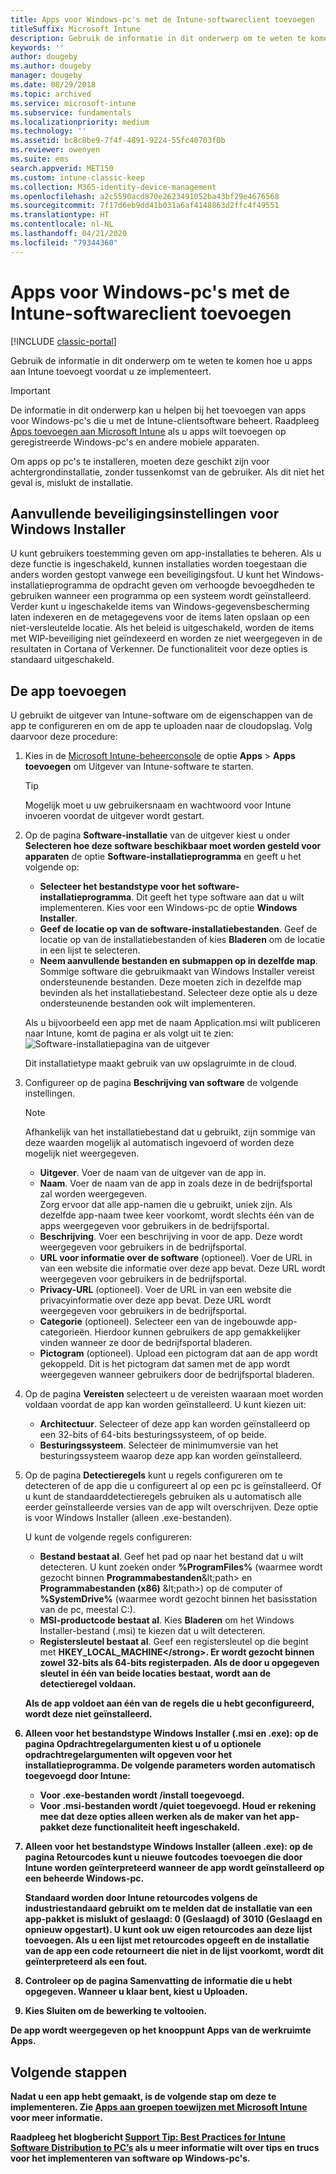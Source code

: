 ```yaml
---
title: Apps voor Windows-pc's met de Intune-softwareclient toevoegen
titleSuffix: Microsoft Intune
description: Gebruik de informatie in dit onderwerp om te weten te komen hoe u apps voor Windows-pc’s aan Intune toevoegt voordat u ze implementeert.
keywords: ''
author: dougeby
ms.author: dougeby
manager: dougeby
ms.date: 08/29/2018
ms.topic: archived
ms.service: microsoft-intune
ms.subservice: fundamentals
ms.localizationpriority: medium
ms.technology: ''
ms.assetid: bc8c8be9-7f4f-4891-9224-55fc40703f0b
ms.reviewer: owenyen
ms.suite: ems
search.appverid: MET150
ms.custom: intune-classic-keep
ms.collection: M365-identity-device-management
ms.openlocfilehash: a2c5590acd870e2623491052ba43bf29e4676568
ms.sourcegitcommit: 7f17d6eb9dd41b031a6af4148863d2ffc4f49551
ms.translationtype: HT
ms.contentlocale: nl-NL
ms.lasthandoff: 04/21/2020
ms.locfileid: "79344360"
---
```

# <a name="add-apps-for-windows-pcs-that-run-the-intune-software-client"></a>Apps voor Windows-pc's met de Intune-softwareclient toevoegen

[!INCLUDE [classic-portal](../includes/classic-portal.md)]

Gebruik de informatie in dit onderwerp om te weten te komen hoe u apps aan Intune toevoegt voordat u ze implementeert.

> [!IMPORTANT]
> De informatie in dit onderwerp kan u helpen bij het toevoegen van apps voor Windows-pc's die u met de Intune-clientsoftware beheert. Raadpleeg [Apps toevoegen aan Microsoft Intune](../apps/apps-add.md) als u apps wilt toevoegen op geregistreerde Windows-pc's en andere mobiele apparaten.

Om apps op pc's te installeren, moeten deze geschikt zijn voor achtergrondinstallatie, zonder tussenkomst van de gebruiker. Als dit niet het geval is, mislukt de installatie.

## <a name="additional-security-settings-for-windows-installer"></a>Aanvullende beveiligingsinstellingen voor Windows Installer
U kunt gebruikers toestemming geven om app-installaties te beheren. Als u deze functie is ingeschakeld, kunnen installaties worden toegestaan die anders worden gestopt vanwege een beveiligingsfout. U kunt het Windows-installatieprogramma de opdracht geven om verhoogde bevoegdheden te gebruiken wanneer een programma op een systeem wordt geïnstalleerd. Verder kunt u ingeschakelde items van Windows-gegevensbescherming laten indexeren en de metagegevens voor de items laten opslaan op een niet-versleutelde locatie. Als het beleid is uitgeschakeld, worden de items met WIP-beveiliging niet geïndexeerd en worden ze niet weergegeven in de resultaten in Cortana of Verkenner. De functionaliteit voor deze opties is standaard uitgeschakeld. 

## <a name="add-the-app"></a>De app toevoegen
U gebruikt de uitgever van Intune-software om de eigenschappen van de app te configureren en om de app te uploaden naar de cloudopslag. Volg daarvoor deze procedure:

1. Kies in de [Microsoft Intune-beheerconsole](https://manage.microsoft.com) de optie **Apps** &gt; **Apps toevoegen** om Uitgever van Intune-software te starten.

   > [!TIP]
   > Mogelijk moet u uw gebruikersnaam en wachtwoord voor Intune invoeren voordat de uitgever wordt gestart.

2. Op de pagina **Software-installatie** van de uitgever kiest u onder **Selecteren hoe deze software beschikbaar moet worden gesteld voor apparaten** de optie **Software-installatieprogramma** en geeft u het volgende op:

   - **Selecteer het bestandstype voor het software-installatieprogramma**. Dit geeft het type software aan dat u wilt implementeren. Kies voor een Windows-pc de optie **Windows Installer**.
   - **Geef de locatie op van de software-installatiebestanden**. Geef de locatie op van de installatiebestanden of kies **Bladeren** om de locatie in een lijst te selecteren.
   - **Neem aanvullende bestanden en submappen op in dezelfde map**. Sommige software die gebruikmaakt van Windows Installer vereist ondersteunende bestanden. Deze moeten zich in dezelfde map bevinden als het installatiebestand. Selecteer deze optie als u deze ondersteunende bestanden ook wilt implementeren.

   Als u bijvoorbeeld een app met de naam Application.msi wilt publiceren naar Intune, komt de pagina er als volgt uit te zien: ![Software-installatiepagina van de uitgever](./media/add-apps-for-windows-pcs-in-microsoft-intune/publisher-for-pc.png)

   Dit installatietype maakt gebruik van uw opslagruimte in de cloud.

3. Configureer op de pagina **Beschrijving van software** de volgende instellingen.

   > [!NOTE]
   > Afhankelijk van het installatiebestand dat u gebruikt, zijn sommige van deze waarden mogelijk al automatisch ingevoerd of worden deze mogelijk niet weergegeven.

   - **Uitgever**. Voer de naam van de uitgever van de app in.
   - **Naam**. Voer de naam van de app in zoals deze in de bedrijfsportal zal worden weergegeven.<br />Zorg ervoor dat alle app-namen die u gebruikt, uniek zijn. Als dezelfde app-naam twee keer voorkomt, wordt slechts één van de apps weergegeven voor gebruikers in de bedrijfsportal.
   - **Beschrijving**. Voer een beschrijving in voor de app. Deze wordt weergegeven voor gebruikers in de bedrijfsportal.
   - **URL voor informatie over de software** (optioneel). Voer de URL in van een website die informatie over deze app bevat. Deze URL wordt weergegeven voor gebruikers in de bedrijfsportal.
   - **Privacy-URL** (optioneel). Voer de URL in van een website die privacyinformatie over deze app bevat. Deze URL wordt weergegeven voor gebruikers in de bedrijfsportal.
   - **Categorie** (optioneel). Selecteer een van de ingebouwde app-categorieën. Hierdoor kunnen gebruikers de app gemakkelijker vinden wanneer ze door de bedrijfsportal bladeren.
   - **Pictogram** (optioneel). Upload een pictogram dat aan de app wordt gekoppeld. Dit is het pictogram dat samen met de app wordt weergegeven wanneer gebruikers door de bedrijfsportal bladeren.

4. Op de pagina **Vereisten** selecteert u de vereisten waaraan moet worden voldaan voordat de app kan worden geïnstalleerd. U kunt kiezen uit:

   - **Architectuur**. Selecteer of deze app kan worden geïnstalleerd op een 32-bits of 64-bits besturingssysteem, of op beide.
   - **Besturingssysteem**. Selecteer de minimumversie van het besturingssysteem waarop deze app kan worden geïnstalleerd.

5. Op de pagina **Detectieregels** kunt u regels configureren om te detecteren of de app die u configureert al op een pc is geïnstalleerd. Of u kunt de standaarddetectieregels gebruiken als u automatisch alle eerder geïnstalleerde versies van de app wilt overschrijven. Deze optie is voor Windows Installer (alleen .exe-bestanden).

   U kunt de volgende regels configureren:
   - **Bestand bestaat al**. Geef het pad op naar het bestand dat u wilt detecteren. U kunt zoeken onder **%ProgramFiles%** (waarmee wordt gezocht binnen **Programmabestanden**\&lt;path&gt; en **Programmabestanden (x86)** \&lt;path&gt;) op de computer of **%SystemDrive%** (waarmee wordt gezocht binnen het basisstation van de pc, meestal C:).
   - **MSI-productcode bestaat al**. Kies **Bladeren** om het Windows Installer-bestand (.msi) te kiezen dat u wilt detecteren.
   - <strong>Registersleutel bestaat al</strong>. Geef een registersleutel op die begint met <strong>HKEY_LOCAL_MACHINE\</strong>. Er wordt gezocht binnen zowel 32-bits als 64-bits registerpaden. Als de door u opgegeven sleutel in één van beide locaties bestaat, wordt aan de detectieregel voldaan.

   Als de app voldoet aan één van de regels die u hebt geconfigureerd, wordt deze niet geïnstalleerd.

6. Alleen voor het bestandstype **Windows Installer** (.msi en .exe): op de pagina **Opdrachtregelargumenten** kiest u of u optionele opdrachtregelargumenten wilt opgeven voor het installatieprogramma.
   De volgende parameters worden automatisch toegevoegd door Intune:
   - Voor .exe-bestanden wordt **/install** toegevoegd.
   - Voor .msi-bestanden wordt **/quiet** toegevoegd.
   Houd er rekening mee dat deze opties alleen werken als de maker van het app-pakket deze functionaliteit heeft ingeschakeld.

7. Alleen voor het bestandstype **Windows Installer** (alleen .exe): op de pagina **Retourcodes** kunt u nieuwe foutcodes toevoegen die door Intune worden geïnterpreteerd wanneer de app wordt geïnstalleerd op een beheerde Windows-pc.

   Standaard worden door Intune retourcodes volgens de industriestandaard gebruikt om te melden dat de installatie van een app-pakket is mislukt of geslaagd: **0** (Geslaagd) of **3010** (Geslaagd en opnieuw opgestart). U kunt ook uw eigen retourcodes aan deze lijst toevoegen. Als u een lijst met retourcodes opgeeft en de installatie van de app een code retourneert die niet in de lijst voorkomt, wordt dit geïnterpreteerd als een fout.

8. Controleer op de pagina **Samenvatting** de informatie die u hebt opgegeven. Wanneer u klaar bent, kiest u **Uploaden**.

9. Kies **Sluiten** om de bewerking te voltooien.

De app wordt weergegeven op het knooppunt **Apps** van de werkruimte **Apps**.

## <a name="next-steps"></a>Volgende stappen

Nadat u een app hebt gemaakt, is de volgende stap om deze te implementeren. Zie [Apps aan groepen toewijzen met Microsoft Intune](../apps/apps-deploy.md) voor meer informatie.

Raadpleeg het blogbericht [Support Tip: Best Practices for Intune Software Distribution to PC’s](https://support.microsoft.com/en-US/help/2583929) als u meer informatie wilt over tips en trucs voor het implementeren van software op Windows-pc's.
